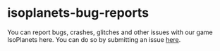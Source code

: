 # isoplanets-bug-reports
You can report bugs, crashes, glitches and other issues with our game IsoPlanets here. You can do so by submitting an issue [here](https://github.com/shlldev/isoplanets-bug-reports/issues).
